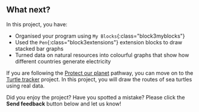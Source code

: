 ## What next?

In this project, you have:

+ Organised your program using `My Blocks`{:class="block3myblocks"}
+ Used the `Pen`{:class="block3extensions"} extension blocks to draw stacked bar graphs 
+ Turned data on natural resources into colourful graphs that show how different countries generate electricity 

If you are following the [Protect our planet](https://projects.raspberrypi.org/en/raspberrypi/protect-our-planet) pathway, you can move on to the [Turtle tracker](https://projects.raspberrypi.org/en/projects/turtle-tracker) project. In this project, you will draw the routes of sea turtles using real data.

Did you enjoy the project? Have you spotted a mistake? Please click the **Send feedback** button below and let us know!
